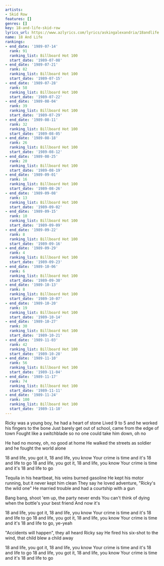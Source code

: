 ```yaml
---
artists:
- Skid Row
features: []
genres: []
key: 18-and-life-skid-row
lyrics_url: https://www.azlyrics.com/lyrics/askingalexandria/18andlife.html
name: 18 And Life
rankings:
- end_date: '1989-07-14'
  rank: 91
  ranking_list: Billboard Hot 100
  start_date: '1989-07-08'
- end_date: '1989-07-21'
  rank: 82
  ranking_list: Billboard Hot 100
  start_date: '1989-07-15'
- end_date: '1989-07-28'
  rank: 58
  ranking_list: Billboard Hot 100
  start_date: '1989-07-22'
- end_date: '1989-08-04'
  rank: 39
  ranking_list: Billboard Hot 100
  start_date: '1989-07-29'
- end_date: '1989-08-11'
  rank: 32
  ranking_list: Billboard Hot 100
  start_date: '1989-08-05'
- end_date: '1989-08-18'
  rank: 26
  ranking_list: Billboard Hot 100
  start_date: '1989-08-12'
- end_date: '1989-08-25'
  rank: 20
  ranking_list: Billboard Hot 100
  start_date: '1989-08-19'
- end_date: '1989-09-01'
  rank: 16
  ranking_list: Billboard Hot 100
  start_date: '1989-08-26'
- end_date: '1989-09-08'
  rank: 13
  ranking_list: Billboard Hot 100
  start_date: '1989-09-02'
- end_date: '1989-09-15'
  rank: 10
  ranking_list: Billboard Hot 100
  start_date: '1989-09-09'
- end_date: '1989-09-22'
  rank: 8
  ranking_list: Billboard Hot 100
  start_date: '1989-09-16'
- end_date: '1989-09-29'
  rank: 4
  ranking_list: Billboard Hot 100
  start_date: '1989-09-23'
- end_date: '1989-10-06'
  rank: 6
  ranking_list: Billboard Hot 100
  start_date: '1989-09-30'
- end_date: '1989-10-13'
  rank: 8
  ranking_list: Billboard Hot 100
  start_date: '1989-10-07'
- end_date: '1989-10-20'
  rank: 19
  ranking_list: Billboard Hot 100
  start_date: '1989-10-14'
- end_date: '1989-10-27'
  rank: 30
  ranking_list: Billboard Hot 100
  start_date: '1989-10-21'
- end_date: '1989-11-03'
  rank: 42
  ranking_list: Billboard Hot 100
  start_date: '1989-10-28'
- end_date: '1989-11-10'
  rank: 56
  ranking_list: Billboard Hot 100
  start_date: '1989-11-04'
- end_date: '1989-11-17'
  rank: 74
  ranking_list: Billboard Hot 100
  start_date: '1989-11-11'
- end_date: '1989-11-24'
  rank: 100
  ranking_list: Billboard Hot 100
  start_date: '1989-11-18'
---
```


Ricky was a young boy, he had a heart of stone
Lived 9 to 5 and he worked his fingers to the bone
Just barely get out of school, came from the edge of town
Fought like a switchblade so no one could take him down, oh no

He had no money, oh, no good at home
He walked the streets as soldier and he fought the world alone

18 and life, you got it, 18 and life, you know
Your crime is time and it's 18 and life to go
18 and life, you got it, 18 and life, you know
Your crime is time and it's 18 and life to go

Tequila in his heartbeat, his veins burned gasoline
He kept his motor running, but it never kept him clean
They say he loved adventure, "Ricky's the wild one"
He married trouble and had a courtship with a gun

Bang bang, shoot 'em up, the party never ends
You can't think of dying when the bottle's your best friend
And now it's

18 and life, you got it, 18 and life, you know
Your crime is time and it's 18 and life to go
18 and life, you got it, 18 and life, you know
Your crime is time and it's 18 and life to go, ye-yeah

"Accidents will happen", they all heard Ricky say
He fired his six-shot to the wind, that child blew a child away

18 and life, you got it, 18 and life, you know
Your crime is time and it's 18 and life to go
18 and life, you got it, 18 and life, you know
Your crime is time and it's 18 and life to go



